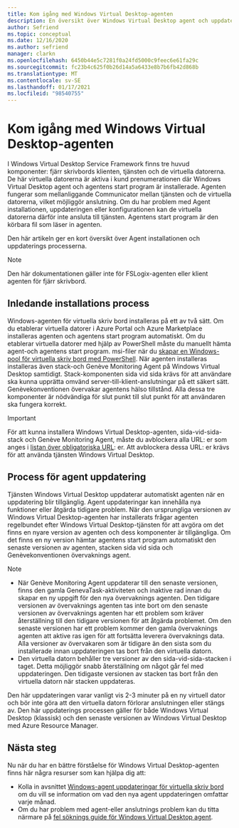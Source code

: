 ```yaml
---
title: Kom igång med Windows Virtual Desktop-agenten
description: En översikt över Windows Virtual Desktop agent och uppdaterings processer.
author: Sefriend
ms.topic: conceptual
ms.date: 12/16/2020
ms.author: sefriend
manager: clarkn
ms.openlocfilehash: 6450b44e5c7281f0a24fd5000c9feec6e61fa29c
ms.sourcegitcommit: fc23b4c625f0b26d14a5a6433e8b7b6fb42d868b
ms.translationtype: MT
ms.contentlocale: sv-SE
ms.lasthandoff: 01/17/2021
ms.locfileid: "98540755"
---
```

# <a name="get-started-with-the-windows-virtual-desktop-agent"></a>Kom igång med Windows Virtual Desktop-agenten

I Windows Virtual Desktop Service Framework finns tre huvud komponenter: fjärr skrivbords klienten, tjänsten och de virtuella datorerna. De här virtuella datorerna är aktiva i kund prenumerationen där Windows Virtual Desktop agent och agentens start program är installerade. Agenten fungerar som mellanliggande Communicator mellan tjänsten och de virtuella datorerna, vilket möjliggör anslutning. Om du har problem med Agent installationen, uppdateringen eller konfigurationen kan de virtuella datorerna därför inte ansluta till tjänsten. Agentens start program är den körbara fil som läser in agenten. 

Den här artikeln ger en kort översikt över Agent installationen och uppdaterings processerna.

>[!NOTE]
>Den här dokumentationen gäller inte för FSLogix-agenten eller klient agenten för fjärr skrivbord.


## <a name="initial-installation-process"></a>Inledande installations process

Windows-agenten för virtuella skriv bord installeras på ett av två sätt. Om du etablerar virtuella datorer i Azure Portal och Azure Marketplace installeras agenten och agentens start program automatiskt. Om du etablerar virtuella datorer med hjälp av PowerShell måste du manuellt hämta agent-och agentens start program. msi-filer när du [skapar en Windows-pool för virtuella skriv bord med PowerShell](create-host-pools-powershell.md#register-the-virtual-machines-to-the-windows-virtual-desktop-host-pool). När agenten installeras installeras även stack-och Genève Monitoring Agent på Windows Virtual Desktop samtidigt. Stack-komponenten sida vid sida krävs för att användare ska kunna upprätta omvänd server-till-klient-anslutningar på ett säkert sätt. Genèvekonventionen övervakar agentens hälso tillstånd. Alla dessa tre komponenter är nödvändiga för slut punkt till slut punkt för att användaren ska fungera korrekt.

>[!IMPORTANT]
>För att kunna installera Windows Virtual Desktop-agenten, sida-vid-sida-stack och Genève Monitoring Agent, måste du avblockera alla URL: er som anges i [listan över obligatoriska URL](safe-url-list.md#virtual-machines): er. Att avblockera dessa URL: er krävs för att använda tjänsten Windows Virtual Desktop.

## <a name="agent-update-process"></a>Process för agent uppdatering

Tjänsten Windows Virtual Desktop uppdaterar automatiskt agenten när en uppdatering blir tillgänglig. Agent uppdateringar kan innehålla nya funktioner eller åtgärda tidigare problem. När den ursprungliga versionen av Windows Virtual Desktop-agenten har installerats frågar agenten regelbundet efter Windows Virtual Desktop-tjänsten för att avgöra om det finns en nyare version av agenten och dess komponenter är tillgängliga. Om det finns en ny version hämtar agentens start program automatiskt den senaste versionen av agenten, stacken sida vid sida och Genèvekonventionen övervaknings agent.

>[!NOTE]
>- När Genève Monitoring Agent uppdaterar till den senaste versionen, finns den gamla GenevaTask-aktiviteten och inaktive rad innan du skapar en ny uppgift för den nya övervaknings agenten. Den tidigare versionen av övervaknings agenten tas inte bort om den senaste versionen av övervaknings agenten har ett problem som kräver återställning till den tidigare versionen för att åtgärda problemet. Om den senaste versionen har ett problem kommer den gamla övervaknings agenten att aktive ras igen för att fortsätta leverera övervaknings data. Alla versioner av övervakaren som är tidigare än den sista som du installerade innan uppdateringen tas bort från den virtuella datorn.
>- Den virtuella datorn behåller tre versioner av den sida-vid-sida-stacken i taget. Detta möjliggör snabb återställning om något går fel med uppdateringen. Den tidigaste versionen av stacken tas bort från den virtuella datorn när stacken uppdateras.

Den här uppdateringen varar vanligt vis 2-3 minuter på en ny virtuell dator och bör inte göra att den virtuella datorn förlorar anslutningen eller stängs av. Den här uppdaterings processen gäller för både Windows Virtual Desktop (klassisk) och den senaste versionen av Windows Virtual Desktop med Azure Resource Manager.

## <a name="next-steps"></a>Nästa steg

Nu när du har en bättre förståelse för Windows Virtual Desktop-agenten finns här några resurser som kan hjälpa dig att:

- Kolla in avsnittet [Windows-agent uppdateringar för virtuella skriv bord](whats-new.md) om du vill se information om vad den nya agent uppdateringen omfattar varje månad.
- Om du har problem med agent-eller anslutnings problem kan du titta närmare på [fel söknings guide för Windows Virtual Desktop agent](troubleshoot-agent.md).